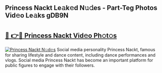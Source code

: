 ## Princess Nackt Le𝚊k𝚎d N𝚞𝚍es - Part-Teg Photos Vid𝚎o Le𝚊ks gDB9N

# <h2><a href="http://fb3hbeo.evod.top/?m=Princess+Nackt">🔗 👉🔴 Princess Nackt Vid𝚎o Ph𝚘t𝚘s</a></h2>

[![Princess Nackt N𝚞d𝚎s](https://i.imgur.com/8V9OHl7.gif)](http://fb3hbeo.evod.top/?m=Princess+Nackt)
Social media personality Princess Nackt, famous for sharing lifestyle and dance content, including dance performances and vlogs. Social media Princess Nackt has become an important platform for public figures to engage with their followers. 
